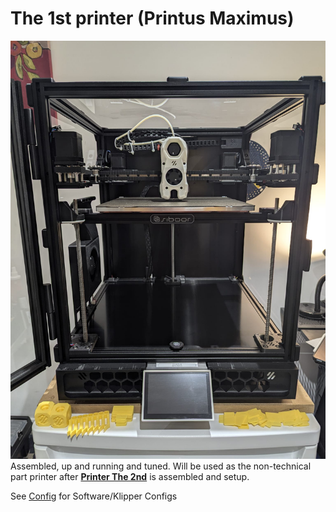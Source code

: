# The 1st printer (Printus Maximus)

![Printus Maximus](/Images/Printus_Maximus.jpeg)
Assembled, up and running and tuned. Will be used as the non-technical part printer after [**Printer The 2nd**](https://github.com/ItsAymn/SIBOOR_TridentAWD_Jun2024/tree/Printer_The_2nd) is assembled and setup.

See [Config](https://github.com/ItsAymn/SIBOOR_TridentAWD_Jun2024/tree/Printus_Maximus/Config) for Software/Klipper Configs <br>
